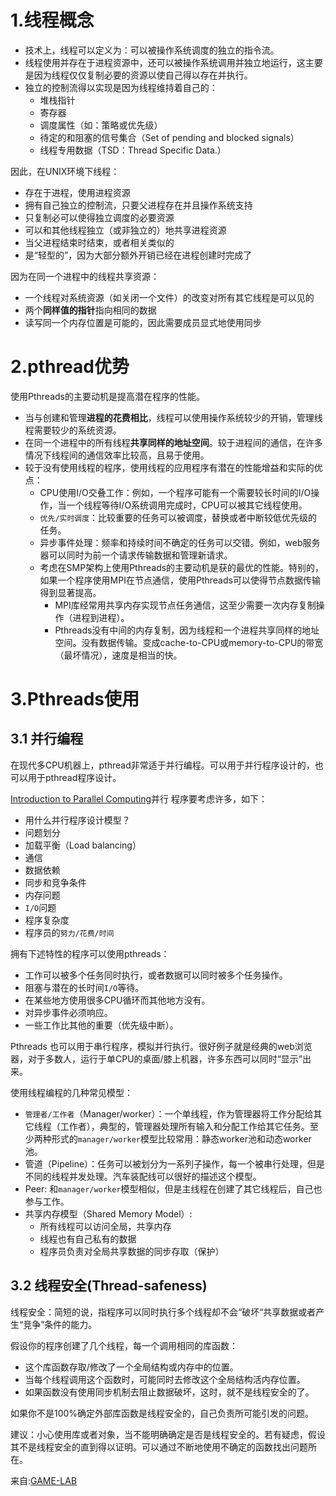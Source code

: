 # 1.线程概念

* 技术上，线程可以定义为：可以被操作系统调度的独立的指令流。
* 线程使用并存在于进程资源中，还可以被操作系统调用并独立地运行，这主要是因为线程仅仅复制必要的资源以使自己得以存在并执行。 
* 独立的控制流得以实现是因为线程维持着自己的：
  * 堆栈指针 
  * 寄存器 
  * 调度属性（如：策略或优先级）
  * 待定的和阻塞的信号集合（Set of pending and blocked signals） 
  * 线程专用数据（TSD：Thread Specific Data.） 

因此，在UNIX环境下线程：

* 存在于进程，使用进程资源 
* 拥有自己独立的控制流，只要父进程存在并且操作系统支持 
* 只复制必可以使得独立调度的必要资源 
* 可以和其他线程独立（或非独立的）地共享进程资源 
* 当父进程结束时结束，或者相关类似的 
* 是“轻型的”，因为大部分额外开销已经在进程创建时完成了

因为在同一个进程中的线程共享资源：

* 一个线程对系统资源（如关闭一个文件）的改变对所有其它线程是可以见的 
* 两个**同样值的指针**指向相同的数据
* 读写同一个内存位置是可能的，因此需要成员显式地使用同步 

# 2.pthread优势

使用Pthreads的主要动机是提高潜在程序的性能。

* 当与创建和管理**进程的花费相比**，线程可以使用操作系统较少的开销，管理线程需要较少的系统资源。
* 在同一个进程中的所有线程**共享同样的地址空间**。较于进程间的通信，在许多情况下线程间的通信效率比较高，且易于使用。
* 较于没有使用线程的程序，使用线程的应用程序有潜在的性能增益和实际的优点： 
  * CPU使用I/O交叠工作：例如，一个程序可能有一个需要较长时间的I/O操作，当一个线程等待I/O系统调用完成时，CPU可以被其它线程使用。
  * `优先/实时调度`：比较重要的任务可以被调度，替换或者中断较低优先级的任务。
  * 异步事件处理：频率和持续时间不确定的任务可以交错。例如，web服务器可以同时为前一个请求传输数据和管理新请求。
  * 考虑在SMP架构上使用Pthreads的主要动机是获的最优的性能。特别的，如果一个程序使用MPI在节点通信，使用Pthreads可以使得节点数据传输得到显著提高。 
    * MPI库经常用共享内存实现节点任务通信，这至少需要一次内存复制操作（进程到进程）。 
    * Pthreads没有中间的内存复制，因为线程和一个进程共享同样的地址空间。没有数据传输。变成cache-to-CPU或memory-to-CPU的带宽（最坏情况），速度是相当的快。 

# 3.Pthreads使用
## 3.1 并行编程
在现代多CPU机器上，pthread非常适于并行编程。可以用于并行程序设计的，也可以用于pthread程序设计。


[Introduction to Parallel Computing](https://computing.llnl.gov/tutorials/parallel_comp/)并行
程序要考虑许多，如下：

* 用什么并行程序设计模型？ 
* 问题划分 
* 加载平衡（Load balancing）
* 通信 
* 数据依赖 
* 同步和竞争条件 
* 内存问题 
* `I/O`问题 
* 程序复杂度 
* 程序员的`努力/花费/时间`

拥有下述特性的程序可以使用pthreads：

* 工作可以被多个任务同时执行，或者数据可以同时被多个任务操作。 
* 阻塞与潜在的长时间`I/O`等待。 
* 在某些地方使用很多CPU循环而其他地方没有。 
* 对异步事件必须响应。 
* 一些工作比其他的重要（优先级中断）。 

Pthreads 也可以用于串行程序，模拟并行执行。很好例子就是经典的web浏览器，对于多数人，运行于单CPU的桌面/膝上机器，许多东西可以同时“显示”出来。 

使用线程编程的几种常见模型：

* `管理者/工作者`（Manager/worker）：一个单线程，作为管理器将工作分配给其它线程（工作者），典型的，管理器处理所有输入和分配工作给其它任务。至少两种形式的`manager/worker`模型比较常用：静态worker池和动态worker池。 
* 管道（Pipeline）：任务可以被划分为一系列子操作，每一个被串行处理，但是不同的线程并发处理。汽车装配线可以很好的描述这个模型。 
* Peer: 和`manager/worker`模型相似，但是主线程在创建了其它线程后，自己也参与工作。 
* 共享内存模型（Shared Memory Model）: 
  * 所有线程可以访问全局，共享内存 
  * 线程也有自己私有的数据 
  * 程序员负责对全局共享数据的同步存取（保护） 

## 3.2 线程安全(Thread-safeness)
线程安全：简短的说，指程序可以同时执行多个线程却不会“破坏“共享数据或者产生“竞争”条件的能力。 

假设你的程序创建了几个线程，每一个调用相同的库函数：

* 这个库函数存取/修改了一个全局结构或内存中的位置。 
* 当每个线程调用这个函数时，可能同时去修改这个全局结构活内存位置。 
* 如果函数没有使用同步机制去阻止数据破坏，这时，就不是线程安全的了。 


如果你不是100%确定外部库函数是线程安全的，自己负责所可能引发的问题。 

建议：小心使用库或者对象，当不能明确确定是否是线程安全的。若有疑虑，假设其不是线程安全的直到得以证明。可以通过不断地使用不确定的函数找出问题所在。 

来自:[GAME-LAB](https://www.cnblogs.com/mywolrd/archive/2009/02/05/1930707.html#ref)